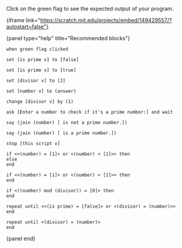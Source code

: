 Click on the green flag to see the expected output of your program.

{iframe link="https://scratch.mit.edu/projects/embed/149429557/?autostart=false"}

{panel type="help" title="Recommended blocks"}

```scratch:split:random
when green flag clicked
```

```scratch:split:random
set [is prime v] to [false]

set [is prime v] to [true]

set [divisor v] to [2]

set [number v] to (answer)

change [divisor v] by (1)
```

```scratch:split:random
ask [Enter a number to check if it's a prime number:] and wait
```

```scratch:split:random
say (join (number) [ is not a prime number.])

say (join (number) [ is a prime number.])
```

```scratch:split:random
stop [this script v]

if <<(number) = [1]> or <(number) < [1]>> then
else
end

if <<(number) = [1]> or <(number) < [1]>> then
end

if <((number) mod (divisor)) = [0]> then
end

repeat until <<(is prime) = [false]> or <(divisor) = (number)>>
end

repeat until <(divisor) = (number)>
end
```

{panel end}

